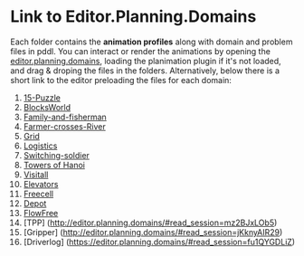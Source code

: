 # Link to Editor.Planning.Domains

Each folder contains the **animation profiles** along with domain and problem files in pddl. You can interact or render the animations by opening the [editor.planning.domains](http://editor.planning.domains/#read_session=LwNY8sppTZ), loading the planimation plugin if it's not loaded, and drag & droping the files in the folders. Alternatively, below there is a short link to the editor preloading the files for each domain:

1. [15-Puzzle](http://editor.planning.domains/#read_session=opu31yHZOi)
2. [BlocksWorld](http://editor.planning.domains/#read_session=0NKmKNlPZV)
3. [Family-and-fisherman](http://editor.planning.domains/#read_session=GrXosSLise)
4. [Farmer-crosses-River](http://editor.planning.domains/#read_session=rYeAF8SAUh)
5. [Grid](http://editor.planning.domains/#read_session=PxrcHHw7rk)
6. [Logistics](http://editor.planning.domains/#read_session=P1PMRZfHSZ)
7. [Switching-soldier](http://editor.planning.domains/#read_session=Ma7fRrgzMv)
8. [Towers of Hanoi](http://editor.planning.domains/#read_session=7doJXh2b8N)
9. [Visitall](http://editor.planning.domains/#read_session=yApCBegR7j)
10. [Elevators](http://editor.planning.domains/#read_session=dlgnCMwcwC)
11. [Freecell](http://editor.planning.domains/#read_session=q8Rh3Y7sSE)
12. [Depot](http://editor.planning.domains/#read_session=MFmtS8g0ar)
13. [FlowFree](http://editor.planning.domains/#read_session=dbnH15yyMF)
14. [TPP] (http://editor.planning.domains/#read_session=mz2BJxLOb5)
15. [Gripper] (http://editor.planning.domains/#read_session=jKknyAIR29)
16. [Driverlog] (https://editor.planning.domains/#read_session=fu1QYGDLiZ)
